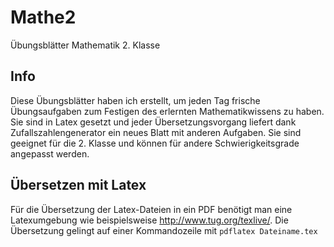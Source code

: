 # Mathe2
Übungsblätter Mathematik 2. Klasse
## Info
Diese Übungsblätter haben ich erstellt, um jeden Tag frische Übungsaufgaben zum Festigen des erlernten Mathematikwissens zu haben. Sie sind in Latex gesetzt und jeder Übersetzungsvorgang liefert dank Zufallszahlengenerator ein neues Blatt mit anderen Aufgaben. Sie sind geeignet für die 2. Klasse und können für andere Schwierigkeitsgrade angepasst werden.
## Übersetzen mit Latex
Für die Übersetzung der Latex-Dateien in ein PDF benötigt man eine Latexumgebung wie beispielsweise http://www.tug.org/texlive/.
Die Übersetzung gelingt auf einer Kommandozeile mit `pdflatex Dateiname.tex` 
